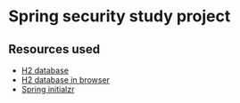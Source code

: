# Spring security study project

## Resources used

- [H2 database](https://www.youtube.com/watch?v=YD_ga0r87wU)
- [H2 database in browser](https://stackoverflow.com/questions/53395200/h2-console-is-not-showing-in-browser)
- [Spring initialzr](https://start.spring.io)
